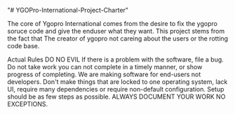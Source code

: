 "# YGOPro-International-Project-Charter" 

The core of Ygopro International comes from the desire to fix the ygopro soruce code and give the enduser what they want. This project stems from the fact that The creator of ygopro not careing about the users or the rotting code base.

Actual Rules
DO NO EVIL
If there is a problem with the software, file a bug.
Do not take work you can not complete in a timely manner, or show progress of completing.
We are making software for end-users not developers. 
Don't make things that are locked to one operating system, lack UI, require many dependencies or require non-default configuration.
Setup should be as few steps as possible.
ALWAYS DOCUMENT YOUR WORK NO EXCEPTIONS.
